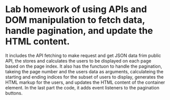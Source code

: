 # Lab homework of using APIs and DOM manipulation to fetch data, handle pagination, and update the HTML content.
It includes the API fetching to make request and get JSON data frim public API, the stores and calculates the users to be displayed on each page based on the page index.
It also has the functuon to handle the pagination, takeing the page number and the users data as arguments, calculateing the starting and ending indices for the subset of users to display, generates the HTML markup for the users, and updates the HTML content of the container element.
In the last part the code, it adds event listeners to the pagination buttons.

